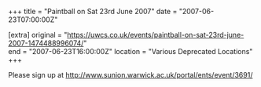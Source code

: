 +++
title = "Paintball on Sat 23rd June 2007"
date = "2007-06-23T07:00:00Z"

[extra]
original = "https://uwcs.co.uk/events/paintball-on-sat-23rd-june-2007-1474488996074/"    
end = "2007-06-23T16:00:00Z"
location = "Various Deprecated Locations"
+++

Please sign up at <http://www.sunion.warwick.ac.uk/portal/ents/event/3691/>

